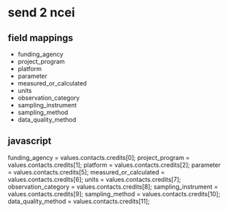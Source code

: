 # send 2 ncei

## field mappings

* funding_agency
* project_program
* platform
* parameter
* measured_or_calculated
* units
* observation_category
* sampling_instrument
* sampling_method
* data_quality_method

## javascript

funding_agency = values.contacts.credits[0];
project_program = values.contacts.credits[1];
platform = values.contacts.credits[2];
parameter = values.contacts.credits[5];
measured_or_calculated = values.contacts.credits[6];
units = values.contacts.credits[7];
observation_category = values.contacts.credits[8];
sampling_instrument = values.contacts.credits[9];
sampling_method = values.contacts.credits[10];
data_quality_method = values.contacts.credits[11];